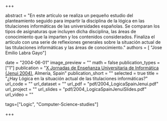+++

abstract = "En este artículo se realiza un pequeño estudio del planteamiento seguido para impartir la disciplina de la lógica en las titulaciones informáticas de las universidades españolas. Se comparan los tipos de asignaturas que incluyen dicha disciplina, las áreas de conocimiento que la imparten y los contenidos considerados. Finaliza el artículo con una serie de reflexiones generales sobre la situación actual de las titulaciones informáticas y las áreas de conocimiento." 
authors = [
 "Jose Emilio Labra Gayo"]

date = "2004-06-01"
image_preview = ""
math = false
publication_types = ["1"]
publication = "[X Jornadas de Enseñanza Universitaria de Informática (Jenui 2004)](http://www.eps.ua.es/jenui/), Almería, Spain"
publication_short = ""
selected = true
title = "¿Hay Lógica en la situación actual de las titulaciones informáticas?"
url_code = ""
url_dataset = ""
url_pdf = "pdf/2004_LogicaSpainJenui.pdf"
url_project = ""
url_slides = "pdf/2004_LogicaSpainJenuiSlides.pdf"
url_video = ""

tags=["Logic", "Computer-Science-studies"]

+++


